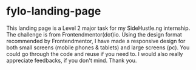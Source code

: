 # fylo-landing-page
This landing page is a Level 2 major task for my SideHustle.ng internship. The challenge is from Frontendmentor(dot)io.
Using the design format recommended by Frontendmentor, I have made a responsive design for both small screens (mobile phones & tablets) and large screens (pc).
You could go through the code and reuse if you need to.
I would also really appreciate feedbacks, if you don't mind. Thank you.
